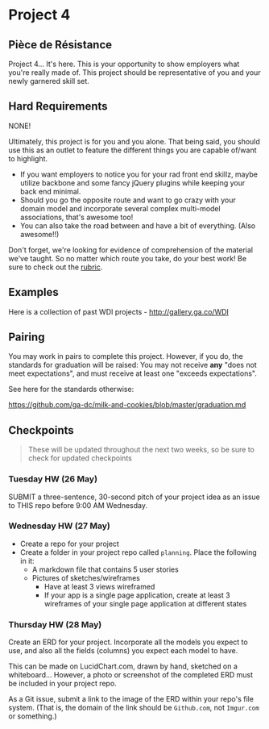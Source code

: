 # Project 4

## Pièce de Résistance

Project 4... It's here. This is your opportunity to show employers what you're really made of. This project should be representative of you and your newly garnered skill set.

## Hard Requirements
NONE!

Ultimately, this project is for you and you alone. That being said, you should use this as an outlet to feature the different things you are capable of/want to highlight.
- If you want employers to notice you for your rad front end skillz, maybe utilize backbone and some fancy jQuery plugins while keeping your back end minimal.
- Should you go the opposite route and want to go crazy with your domain model and incorporate several complex multi-model associations, that's awesome too!
- You can also take the road between and have a bit of everything. (Also awesome!!)

Don't forget, we're looking for evidence of comprehension of the material we've taught. So no matter which route you take, do your best work! Be sure to check out the [rubric](/rubric.md).

## Examples

Here is a collection of past WDI projects - http://gallery.ga.co/WDI

## Pairing

You may work in pairs to complete this project. However, if you do, the standards for graduation will be raised: You may not receive **any** "does not meet expectations", and must receive at least one "exceeds expectations".

See here for the standards otherwise:

https://github.com/ga-dc/milk-and-cookies/blob/master/graduation.md

## Checkpoints
> These will be updated throughout the next two weeks, so be sure to check for updated checkpoints

### Tuesday HW (26 May)
SUBMIT a three-sentence, 30-second pitch of your project idea as an issue to THIS repo before 9:00 AM Wednesday.

### Wednesday HW (27 May)
- Create a repo for your project
- Create a folder in your project repo called `planning`. Place the following in it:
  - A markdown file that contains 5 user stories
  - Pictures of sketches/wireframes
    - Have at least 3 views wireframed
    - If your app is a single page application, create at least 3 wireframes of your single page application at different states

### Thursday HW (28 May)
Create an ERD for your project. Incorporate all the models you expect to use, and also all the fields (columns) you expect each model to have.

This can be made on LucidChart.com, drawn by hand, sketched on a whiteboard... However, a photo or screenshot of the completed ERD must be included in your project repo.

As a Git issue, submit a link to the image of the ERD within your repo's file system. (That is, the domain of the link should be `Github.com`, not `Imgur.com` or something.)
